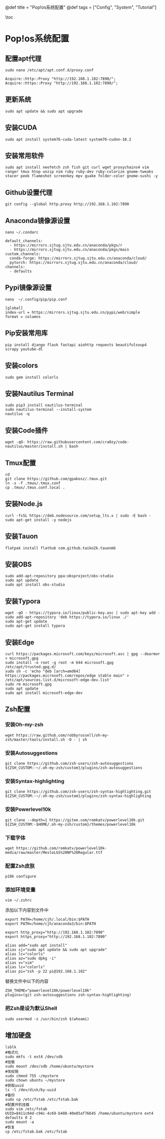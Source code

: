 @def title = "Pop!os系统配置"
@def tags = ["Config", "System", "Tutorial"]

\toc
# Pop!os系统配置

## 配置apt代理
```
sudo nano /etc/apt/apt.conf.d/proxy.conf
```
```
Acquire::http::Proxy "http://192.168.1.102:7890/";
Acquire::https::Proxy "http://192.168.1.102:7890/";
```

## 更新系统
```
sudo apt update && sudo apt upgrade
```

## 安装CUDA
```
sudo apt install system76-cuda-latest system76-cudnn-10.2
```

## 安装常用软件
```
sudo apt install neofetch zsh fish git curl wget proxychains4 vim ranger tmux htop unzip nim ruby ruby-dev ruby-colorize gnome-tweaks stacer peek flameshot screenkey mpv guake folder-color gnome-sushi -y
```
## Github设置代理
```
git config --global http.proxy http://192.168.1.102:7890
```

## Anaconda镜像源设置
```
nano ~/.condarc

default_channels:
  - https://mirrors.sjtug.sjtu.edu.cn/anaconda/pkgs/r
  - https://mirrors.sjtug.sjtu.edu.cn/anaconda/pkgs/main
custom_channels:
  conda-forge: https://mirrors.sjtug.sjtu.edu.cn/anaconda/cloud/
  pytorch: https://mirrors.sjtug.sjtu.edu.cn/anaconda/cloud/
channels:
  - defaults
```

## Pypi镜像源设置
```
nano  ~/.config/pip/pip.conf

[global]
index-url = https://mirrors.sjtug.sjtu.edu.cn/pypi/web/simple
format = columns
```

## Pip安装常用库
```
pip install django flask fastapi aiohttp requests beautifulsoup4 scrapy youtube-dl
```

## 安装colors
```
sudo gem install colorls
```

## 安装Nautilus Terminal
```
sudo pip3 install nautilus-terminal
sudo nautilus-terminal --install-system
nautilus -q
```

## 安装Code插件
```
wget -qO- https://raw.githubusercontent.com/cra0zy/code-nautilus/master/install.sh | bash
```

## Tmux配置
```
cd
git clone https://github.com/gpakosz/.tmux.git
ln -s -f .tmux/.tmux.conf
cp .tmux/.tmux.conf.local .
```

## 安装Node.js
```
curl -fsSL https://deb.nodesource.com/setup_lts.x | sudo -E bash -
sudo apt-get install -y nodejs
```

## 安装Tauon
```
flatpak install flathub com.github.taiko2k.tauonmb
```

## 安装OBS
```
sudo add-apt-repository ppa:obsproject/obs-studio
sudo apt update
sudo apt install obs-studio
```

## 安装Typora
```
wget -qO - https://typora.io/linux/public-key.asc | sudo apt-key add -
sudo add-apt-repository 'deb https://typora.io/linux ./'
sudo apt-get update
sudo apt-get install typora
```

## 安装Edge
```
curl https://packages.microsoft.com/keys/microsoft.asc | gpg --dearmor > microsoft.gpg
sudo install -o root -g root -m 644 microsoft.gpg /etc/apt/trusted.gpg.d/
sudo sh -c 'echo "deb [arch=amd64] https://packages.microsoft.com/repos/edge stable main" > /etc/apt/sources.list.d/microsoft-edge-dev.list'
sudo rm microsoft.gpg
sudo apt update
sudo apt install microsoft-edge-dev
```

## Zsh配置

### 安装Oh-my-zsh
```
wget https://raw.github.com/robbyrussell/oh-my-zsh/master/tools/install.sh -O - | sh 
```

### 安装Autosuggestions
```
git clone https://github.com/zsh-users/zsh-autosuggestions ${ZSH_CUSTOM:-~/.oh-my-zsh/custom}/plugins/zsh-autosuggestions
```

### 安装Syntax-highlighting 
```
git clone https://github.com/zsh-users/zsh-syntax-highlighting.git ${ZSH_CUSTOM:-~/.oh-my-zsh/custom}/plugins/zsh-syntax-highlighting 
```

### 安装Powerlevel10k
```
git clone --depth=1 https://gitee.com/romkatv/powerlevel10k.git ${ZSH_CUSTOM:-$HOME/.oh-my-zsh/custom}/themes/powerlevel10k
```

### 下载字体
```
wget https://github.com/romkatv/powerlevel10k-media/raw/master/MesloLGS%20NF%20Regular.ttf
```

### 配置Zsh皮肤
```
p10k configure 
```

### 添加环境变量
```
vim ~/.zshrc
```
添加以下内容到文件中
```
export PATH=/home/cjh/.local/bin:$PATH
export PATH=/home/cjh/anaconda3/bin:$PATH

export http_proxy="http://192.168.1.102:7890"
export https_proxy="http://192.168.1.102:7890"

alias add="sudo apt install" 
alias sj="sudo apt update && sudo apt upgrade" 
alias lc="colorls"
alias az="sudo dpkg -i"
alias v="vim"
alias lc="colorls"
alias pi="ssh -p 22 pi@192.168.1.102"
```
替换文件中以下的内容
```
ZSH_THEME="powerlevel10k/powerlevel10k"
plugins=(git zsh-autosuggestions zsh-syntax-highlighting) 
```

### 把Zsh是设为默认Shell
```
sudo usermod -s /usr/bin/zsh $(whoami)
```

## 增加硬盘
```
lsblk
#格式化
sudo mkfs -t ext4 /dev/sdb
#挂载
sudo mount /dev/sdb /home/ubuntu/mystore
#改权限
sudo chmod 755 ~/mystore
sudo chown ubuntu ~/mystore
#获取uuid
ls -l /dev/disk/by-uuid
#备份
sudo cp /etc/fstab /etc/fstab.bak
#配置开机挂载
sudo vim /etc/fstab
UUID=8411c84d-c94c-4c69-b488-40e85af76645 /home/ubuntu/mystore ext4 defaults 0 2
sudo mount -a
#恢复
cp /etc/fstab.bak /etc/fstab
```

